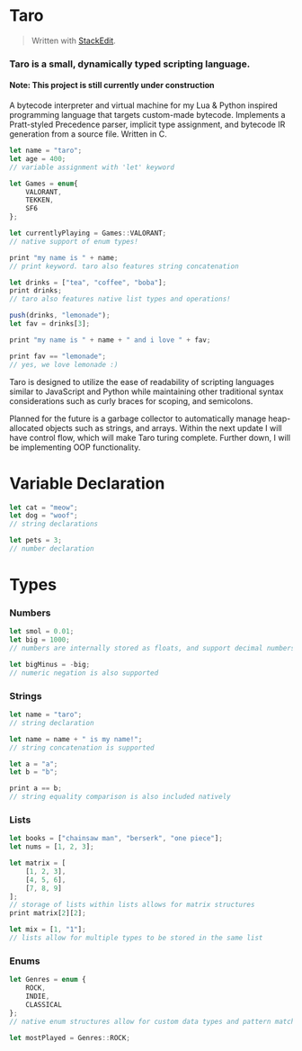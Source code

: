 
# Taro
> Written with [StackEdit](https://stackedit.io/).
### Taro is a small, dynamically typed scripting language. 
#### Note: This project is still currently under construction

A bytecode interpreter and virtual machine for my Lua & Python inspired programming language that targets custom-made bytecode. Implements a Pratt-styled Precedence parser, implicit type assignment, and bytecode IR generation from a source file. Written in C.

```js
let name = "taro";
let age = 400;
// variable assignment with 'let' keyword

let Games = enum{
	VALORANT,
	TEKKEN,
	SF6
};

let currentlyPlaying = Games::VALORANT;
// native support of enum types!

print "my name is " + name;
// print keyword. taro also features string concatenation

let drinks = ["tea", "coffee", "boba"];
print drinks;
// taro also features native list types and operations!

push(drinks, "lemonade");
let fav = drinks[3];

print "my name is " + name + " and i love " + fav;

print fav == "lemonade";
// yes, we love lemonade :)
```
Taro is designed to utilize the ease of readability of scripting languages similar to JavaScript and Python while maintaining other traditional syntax  considerations such as curly braces for scoping, and semicolons. 

Planned for the future is a garbage collector to automatically manage heap-allocated objects such as strings, and arrays. Within the next update I will have control flow, which will make Taro turing complete. Further down, I will be implementing OOP functionality.

# Variable Declaration
```js
let cat = "meow";
let dog = "woof";
// string declarations

let pets = 3;
// number declaration
```
# Types
### Numbers
```js
let smol = 0.01;
let big = 1000;
// numbers are internally stored as floats, and support decimal numbers.

let bigMinus = -big;
// numeric negation is also supported
```

### Strings
```js
let name = "taro";
// string declaration

let name = name + " is my name!";
// string concatenation is supported

let a = "a";
let b = "b";

print a == b;
// string equality comparison is also included natively
```

### Lists
```js
let books = ["chainsaw man", "berserk", "one piece"];
let nums = [1, 2, 3];

let matrix = [
	[1, 2, 3],
	[4, 5, 6],
	[7, 8, 9]
];
// storage of lists within lists allows for matrix structures
print matrix[2][2];

let mix = [1, "1"];
// lists allow for multiple types to be stored in the same list
```

### Enums
```js
let Genres = enum {
	ROCK,
	INDIE,
	CLASSICAL	
};
// native enum structures allow for custom data types and pattern matching!

let mostPlayed = Genres::ROCK;
```
